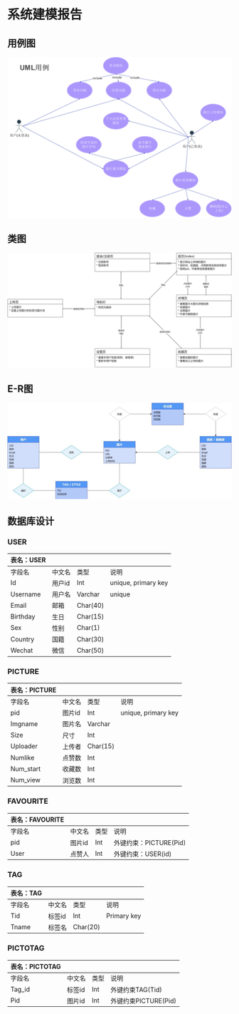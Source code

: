 # 系统建模报告

## 用例图

![用例图](系统建模报告.assets/用例图.png)



## 类图

![类图](系统建模报告.assets/类图.png)



## E-R图

![E-R图](系统建模报告.assets/E-R图.png)



## 数据库设计

### USER  

| 表名：USER |        |          |                      |
| ---------- | ------ | -------- | -------------------- |
| 字段名     | 中文名 | 类型     | 说明                 |
| Id         | 用户id | Int      | unique,  primary key |
| Username   | 用户名 | Varchar  | unique               |
| Email      | 邮箱   | Char(40) |                      |
| Birthday   | 生日   | Char(15) |                      |
| Sex        | 性别   | Char(1)  |                      |
| Country    | 国籍   | Char(30) |                      |
| Wechat     | 微信   | Char(50) |                      |

### PICTURE  

| 表名：PICTURE |        |          |                      |
| ------------- | ------ | -------- | -------------------- |
| 字段名        | 中文名 | 类型     | 说明                 |
| pid           | 图片id | Int      | unique,  primary key |
| Imgname       | 图片名 | Varchar  |                      |
| Size          | 尺寸   | Int      |                      |
| Uploader      | 上传者 | Char(15) |                      |
| Numlike       | 点赞数 | Int      |                      |
| Num_start     | 收藏数 | Int      |                      |
| Num_view      | 浏览数 | Int      |                      |

### FAVOURITE  

| 表名：FAVOURITE |        |      |                        |
| --------------- | ------ | ---- | ---------------------- |
| 字段名          | 中文名 | 类型 | 说明                   |
| pid             | 图片id | Int  | 外键约束：PICTURE(Pid) |
| User            | 点赞人 | Int  | 外键约束：USER(id)     |

### TAG  

| 表名：TAG |        |          |             |
| --------- | ------ | -------- | ----------- |
| 字段名    | 中文名 | 类型     | 说明        |
| Tid       | 标签id | Int      | Primary key |
| Tname     | 标签名 | Char(20) |             |

### PICTOTAG  

| 表名：PICTOTAG |        |      |                      |
| -------------- | ------ | ---- | -------------------- |
| 字段名         | 中文名 | 类型 | 说明                 |
| Tag_id         | 标签id | Int  | 外键约束TAG(Tid)     |
| Pid            | 图片id | Int  | 外键约束PICTURE(Pid) |
